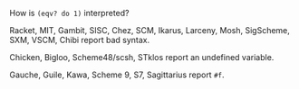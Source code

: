 How is `(eqv? do 1)` interpreted?

Racket, MIT, Gambit, SISC, Chez, SCM, Ikarus, Larceny, Mosh, SigScheme, SXM,
VSCM, Chibi report bad syntax.

Chicken, Bigloo, Scheme48/scsh, STklos report an undefined variable.

Gauche, Guile, Kawa, Scheme 9, S7, Sagittarius report `#f`.
